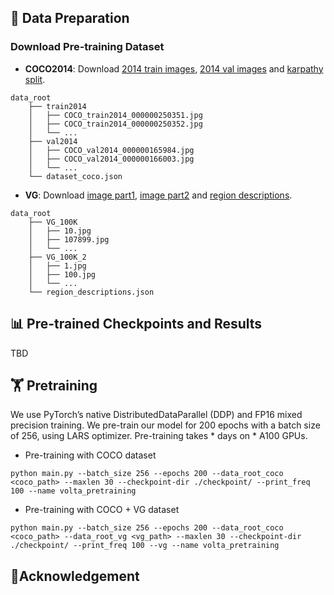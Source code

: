 ## 📝 Data Preparation

### Download Pre-training Dataset

- **COCO2014**: Download [2014 train images](http://images.cocodataset.org/zips/train2014.zip), [2014 val images](http://images.cocodataset.org/zips/val2014.zip) and [karpathy split](https://cs.stanford.edu/people/karpathy/deepimagesent/caption_datasets.zip).
```
data_root
    ├── train2014
    │   ├── COCO_train2014_000000250351.jpg
    │   ├── COCO_train2014_000000250352.jpg
    │   └── ...
    ├── val2014
    │   ├── COCO_val2014_000000165984.jpg
    │   ├── COCO_val2014_000000166003.jpg
    │   └── ...
    └── dataset_coco.json
```
<!--
- **COCO2017**: Our pre-training dataset, [mscoco2017](https://academictorrents.com/details/74dec1dd21ae4994dfd9069f9cb0443eb960c962) train split, is a dataset of ~120K image-caption pair. We download the dataset using [img2dataset](https://github.com/ShramanPramanick/img2dataset).
```
pip install img2dataset
wget https://huggingface.co/datasets/ChristophSchuhmann/MS_COCO_2017_URL_TEXT/resolve/main/mscoco.parquet
img2dataset --url_list mscoco.parquet --input_format "parquet"\
            --url_col "URL" --caption_col "TEXT"\
            --output_folder mscoco --processes_count 16 --thread_count 64 --image_size 384\
            --enable_wandb True
``` 
- **SBU**: Follow these steps:
```
wget http://www.cis.jhu.edu/~shraman/sbu_url_captions.csv
img2dataset --url_list sbu_url_captions.csv --input_format "csv"\
            --url_col "url_col" --caption_col "caption_col"\ 
            --output_folder sbu --processes_count 16 --thread_count 64 --image_size 384\
```
-->
- **VG**: Download [image part1](https://cs.stanford.edu/people/rak248/VG_100K_2/images.zip), [image part2](https://cs.stanford.edu/people/rak248/VG_100K_2/images2.zip) and [region descriptions](http://visualgenome.org/static/data/dataset/region_descriptions.json.zip).
```
data_root
    ├── VG_100K
    │   ├── 10.jpg
    │   ├── 107899.jpg
    │   └── ...
    ├── VG_100K_2
    │   ├── 1.jpg
    │   ├── 100.jpg
    │   └── ...
    └── region_descriptions.json
```
## 📊 Pre-trained Checkpoints and Results

TBD

## 🏋️‍️ Pretraining
We use PyTorch’s native DistributedDataParallel (DDP) and FP16 mixed precision training. We pre-train our model for 200 epochs with a batch size of 256, using LARS optimizer. Pre-training takes * days on * A100 GPUs.

- Pre-training with COCO dataset
```
python main.py --batch_size 256 --epochs 200 --data_root_coco <coco_path> --maxlen 30 --checkpoint-dir ./checkpoint/ --print_freq 100 --name volta_pretraining
```

- Pre-training with COCO + VG dataset
```
python main.py --batch_size 256 --epochs 200 --data_root_coco <coco_path> --data_root_vg <vg_path> --maxlen 30 --checkpoint-dir ./checkpoint/ --print_freq 100 --vg --name volta_pretraining
```

## 🙏Acknowledgement


